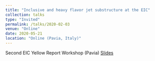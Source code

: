 ```yaml
---
title: "Inclusive and heavy flavor jet substructure at the EIC"
collection: talks
type: "Invited"
permalink: /talks/2020-02-03
venue: "Online"
date: 2020-05-21
location: "Online (Pavia, Italy)"
---
```

Second EIC Yellow Report Workshop (Pavia)
[Slides](https://jdosbo.github.io/files/Pavia_jetSubstructure.pdf) 